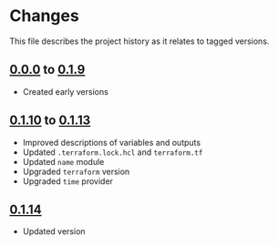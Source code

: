 # Changes
This file describes the project history as it relates to tagged versions.

## [0.0.0](.) to [0.1.9](.)
- Created early versions

## [0.1.10](.) to [0.1.13](.)
- Improved descriptions of variables and outputs
- Updated `.terraform.lock.hcl` and `terraform.tf`
- Updated `name` module
- Upgraded `terraform` version
- Upgraded `time` provider

## [0.1.14](.)
- Updated version
